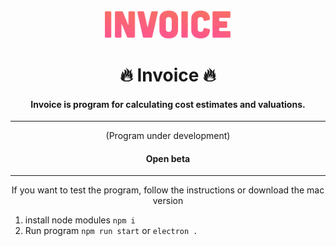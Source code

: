 
<div align="center">    
	<img src="https://raw.githubusercontent.com/MakotoPD/Invoice/master/public/assets/img/logo_text.png" width="40%">
	<h1>🔥 Invoice 🔥</h1>
	<h4>Invoice is program for calculating cost estimates and valuations.</h4>
	<hr>
	<p>(Program under development)</p>
	<h4>Open beta</h4>
	<hr>
	<p>If you want to test the program, follow the instructions or download the mac version</p>
</div>

1. install node modules
	`npm i`
2. Run program
	`npm run start` or `electron .`
